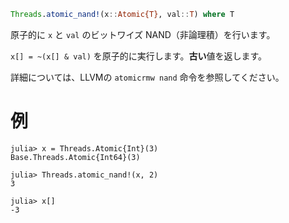 ```julia
Threads.atomic_nand!(x::Atomic{T}, val::T) where T
```

原子的に `x` と `val` のビットワイズ NAND（非論理積）を行います。

`x[] = ~(x[] & val)` を原子的に実行します。**古い**値を返します。

詳細については、LLVMの `atomicrmw nand` 命令を参照してください。

# 例

```jldoctest
julia> x = Threads.Atomic{Int}(3)
Base.Threads.Atomic{Int64}(3)

julia> Threads.atomic_nand!(x, 2)
3

julia> x[]
-3
```
